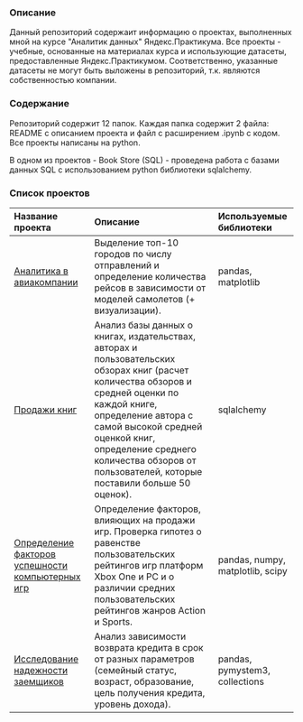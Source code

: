 ### Описание
Данный репозиторий содержаит информацию о проектах, выполненных мной на курсе "Аналитик данных" Яндекс.Практикума.
Все проекты - учебные, основанные на материалах курса и использующие датасеты, предоставленные Яндекс.Практикумом. Соответственно, указанные датасеты не могут быть выложены в репозиторий, т.к. являются собственностью компании.

### Содержание
Репозиторий содержит 12 папок. Каждая папка содержит 2 файла: README с описанием проекта и файл с расширением .ipynb с кодом.
Все проекты написаны на python.

В одном из проектов - Book Store (SQL) - проведена работа с базами данных SQL с использованием python библиотеки sqlalchemy.

### Список проектов

| Название проекта      | Описание           | Используемые библиотеки         |
| :-------------------- | :--------------------- |:----------------------------|
| [Аналитика в авиакомпании](https://github.com/YuliaSova/Sova_projects/tree/main/Aircompany%20Analytics) | Выделение топ-10 городов по числу отправлений и определение количества рейсов в зависимости от моделей самолетов (+ визуализации). | pandas, matplotlib |
| [Продажи книг](https://github.com/YuliaSova/Sova_projects/tree/main/Book%20Store%20(SQL)) | Анализ базы данных о книгах, издательствах, авторах и пользовательских обзорах книг (расчет количества обзоров и средней оценки по каждой книге, определение автора с самой высокой средней оценкой книг, определение среднего количества обзоров от пользователей, которые поставили больше 50 оценок). | sqlalchemy |
| [Определение факторов успешности компьютерных игр](https://github.com/YuliaSova/Sova_projects/tree/main/Computer%20Games) | Определение факторов, влияющих на продажи игр. Проверка гипотез о равенстве пользовательских рейтингов игр платформ Xbox One и PC и о различии средних пользовательских рейтингов жанров Action и Sports. | pandas, numpy, matplotlib, scipy |
| [Исследование надежности заемщиков](https://github.com/YuliaSova/Sova_projects/tree/main/Credit%20Scoring) | Анализ зависимости возврата кредита в срок от разных параметров (семейный статус, возраст, образование, цель получения кредита, уровень дохода). | pandas, pymystem3, collections |
